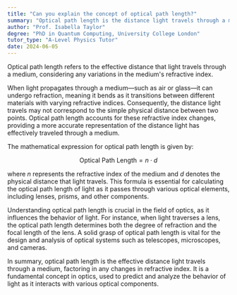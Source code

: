 ```yaml
---
title: "Can you explain the concept of optical path length?"
summary: "Optical path length is the distance light travels through a medium, taking into account any refractive index changes."
author: "Prof. Isabella Taylor"
degree: "PhD in Quantum Computing, University College London"
tutor_type: "A-Level Physics Tutor"
date: 2024-06-05
---
```


Optical path length refers to the effective distance that light travels through a medium, considering any variations in the medium's refractive index.

When light propagates through a medium—such as air or glass—it can undergo refraction, meaning it bends as it transitions between different materials with varying refractive indices. Consequently, the distance light travels may not correspond to the simple physical distance between two points. Optical path length accounts for these refractive index changes, providing a more accurate representation of the distance light has effectively traveled through a medium.

The mathematical expression for optical path length is given by:

$$
\text{Optical Path Length} = n \cdot d
$$

where $n$ represents the refractive index of the medium and $d$ denotes the physical distance that light travels. This formula is essential for calculating the optical path length of light as it passes through various optical elements, including lenses, prisms, and other components.

Understanding optical path length is crucial in the field of optics, as it influences the behavior of light. For instance, when light traverses a lens, the optical path length determines both the degree of refraction and the focal length of the lens. A solid grasp of optical path length is vital for the design and analysis of optical systems such as telescopes, microscopes, and cameras.

In summary, optical path length is the effective distance light travels through a medium, factoring in any changes in refractive index. It is a fundamental concept in optics, used to predict and analyze the behavior of light as it interacts with various optical components.
    